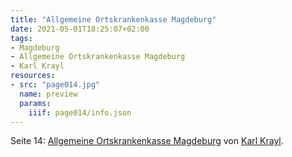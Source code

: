 ```yaml
---
title: "Allgemeine Ortskrankenkasse Magdeburg"
date: 2021-05-01T18:25:07+02:00
tags:
- Magdeburg
- Allgemeine Ortskrankenkasse Magdeburg
- Karl Krayl
resources:
- src: "page014.jpg"
  name: preview
  params:
    iiif: page014/info.json
---
```

Seite 14: [Allgemeine Ortskrankenkasse Magdeburg](/tags/Allgemeine-Ortskrankenkasse-Magdeburg) von [Karl Krayl](/tags/Karl-Krayl).
